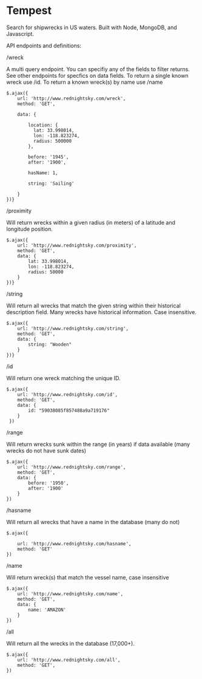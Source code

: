 # Tempest

Search for shipwrecks in US waters. Built with Node, MongoDB, and Javascript.


API endpoints and definitions:

/wreck

A multi query endpoint. You can specifiy any of the fields to filter returns. See other endpoints for specfics on data fields. To return a single known wreck use /id. To return a known wreck(s) by name use /name

	$.ajax({
		url: 'http://www.rednightsky.com/wreck',
		method: 'GET',
		
		data: {

			location: {
		      lat: 33.998014,
		      lon: -118.823274,
		      radius: 500000	
	    	},

	    	before: '1945',
	    	after: '1900',

	    	hasName: 1,

	    	string: 'Sailing'

		}
	})}



/proximity

Will return wrecks within a given radius (in meters) of a latitude and longitude position.

	$.ajax({
		url: 'http://www.rednightsky.com/proximity',
		method: 'GET',
		data: {
			lat: 33.998014,
			lon: -118.823274,
			radius: 50000
		}
	})}


/string

Will return all wrecks that match the given string within their historical description field. Many wrecks have historical information. Case insensitive.

	$.ajax({
		url: 'http://www.rednightsky.com/string',
		method: 'GET',
		data: {
			string: "Wooden"
		}
	})}


/id

Will return one wreck matching the unique ID.

	$.ajax({
	 	url: 'http://www.rednightsky.com/id',
	 	method: 'GET',
	 	data: {
	 		id: "59038085f857488a9a719176"
	 	}
	 })


/range

Will return wrecks sunk within the range (in years) if data available (many wrecks do not have sunk dates)

	$.ajax({
		url: 'http://www.rednightsky.com/range',
		method: 'GET',
		data: {
			before: '1950',
			after: '1900'
		}
	})


/hasname

Will return all wrecks that have a name in the database (many do not)

	$.ajax({

		url: 'http://www.rednightsky.com/hasname',
		method: 'GET'
	})


/name

Will return wreck(s) that match the vessel name, case insensitive

	$.ajax({
		url: 'http://www.rednightsky.com/name',
		method: 'GET',
		data: {
			name: 'AMAZON'
		}
	})


/all

Will return all the wrecks in the database (17,000+).
	
	$.ajax({
		url: 'http://www.rednightsky.com/all',
		method: 'GET',
	})




